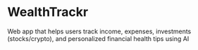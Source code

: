 # WealthTrackr
Web app that helps users track income, expenses, investments (stocks/crypto), and personalized financial health tips using AI
